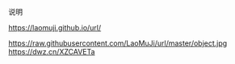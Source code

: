 说明

https://laomuji.github.io/url/

https://raw.githubusercontent.com/LaoMuJi/url/master/object.jpg
https://dwz.cn/XZCAVETa